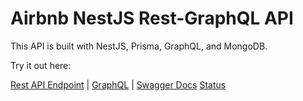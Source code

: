 # Airbnb NestJS Rest-GraphQL API


This API is built with NestJS, Prisma, GraphQL, and MongoDB.

Try it out here:

[Rest API Endpoint](https://airbnb-webapp-staging.herokuapp.com/api/listings) |
[GraphQL](https://airbnb-webapp-staging.herokuapp.com/api/graphql) |
[Swagger Docs](https://airbnb-webapp-staging.herokuapp.com/api/docs/)
[Status](https://airbnb-webapp-staging.herokuapp.com/api/status)
